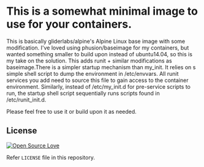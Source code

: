 # This is a somewhat minimal image to use for your containers.

This is basically gliderlabs/alpine's Alpine Linux base image with some modification. I've loved using phusion/baseimage for my containers, but wanted something smaller to build upon instead of ubuntu14.04, so this is my take on the solution. This adds runit + similar modifications as baseimage.There is a simpler startup mechanism than my_init. It relies on s simple shell script to dump the environment in /etc/envvars. All runit services you add need to source this file to gain access to the container environment. Similarly, instead of /etc/my_init.d for pre-service scripts to run, the startup shell script sequentially runs scripts found in /etc/runit_init.d.

Please feel free to use it or build upon it as needed. 

## License

[![Open Source Love](https://badges.frapsoft.com/os/mit/mit.svg?v=102)](LICENSE)

Refer `LICENSE` file in this repository.

